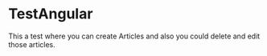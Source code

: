 # TestAngular
This a test where you can create Articles and also you could delete and edit those articles.
